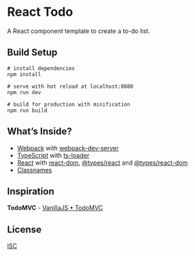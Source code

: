 # React Todo
A React component template to create a to-do list.

## Build Setup
```
# install dependencies
npm install

# serve with hot reload at localhost:8080
npm run dev

# build for production with minification
npm run build
```

## What’s Inside?
* [Webpack](https://webpack.js.org/) with [webpack-dev-server](https://github.com/webpack/webpack-dev-server)
* [TypeScript](https://github.com/Microsoft/TypeScript) with [ts-loader](https://github.com/TypeStrong/ts-loader)
* [React](https://reactjs.org/) with [react-dom](https://github.com/facebook/react/tree/master/packages/react-dom), [@types/react](https://github.com/DefinitelyTyped/DefinitelyTyped/tree/master/types/react) and [@types/react-dom](https://github.com/DefinitelyTyped/DefinitelyTyped/tree/master/types/react-dom)
* [Classnames](https://github.com/JedWatson/classnames)

## Inspiration
**TodoMVC** - [VanillaJS • TodoMVC](http://todomvc.com/examples/vanillajs/)

## License
[ISC](https://github.com/adrienloup/webpack-legato-boilerplate/blob/master/LICENSE.md)
